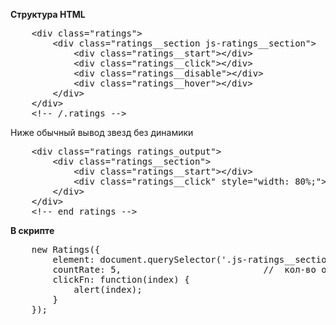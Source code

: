 <p>
	<b>Структура HTML</b>
</p>

<pre>
	&lt;div class="ratings"&gt;
		&lt;div class="ratings__section js-ratings__section"&gt;
			&lt;div class="ratings__start"&gt;&lt;/div&gt;
			&lt;div class="ratings__click"&gt;&lt;/div&gt;
			&lt;div class="ratings__disable"&gt;&lt;/div&gt;
			&lt;div class="ratings__hover"&gt;&lt;/div&gt;
		&lt;/div&gt;
	&lt;/div&gt;
	&lt;!-- /.ratings --&gt;
</pre>
<p>
	Ниже обычный вывод звезд без динамики
</p>
<pre>
	&lt;div class="ratings ratings_output"&gt;
		&lt;div class="ratings__section"&gt;
			&lt;div class="ratings__start"&gt;&lt;/div&gt;
			&lt;div class="ratings__click" style="width: 80%;"&gt;&lt;/div&gt;
		&lt;/div&gt;
	&lt;/div&gt;
	&lt;!-- end ratings --&gt;
</pre>

<p>
	<b>В скрипте</b>
</p>

<pre>
	new Ratings({
		element: document.querySelector('.js-ratings__section'),	// передаем элемент
		countRate: 5,							//  кол-во оценок, необязательный параметр, по умолчанию стоит 5
		clickFn: function(index) {
			alert(index);
		}
	});
</pre>